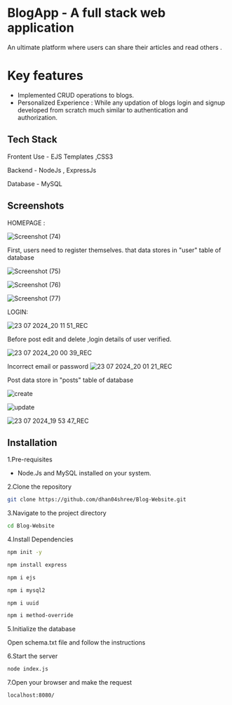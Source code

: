 
# BlogApp - A full stack web application
An ultimate platform where users can share their articles and read others .

# Key features

- Implemented CRUD operations to blogs.
- Personalized Experience : While any updation of blogs login and signup developed from scratch much similar to authentication and authorization.


## Tech Stack

Frontent Use - EJS Templates ,CSS3

Backend - NodeJs , ExpressJs

Database - MySQL


## Screenshots

HOMEPAGE :

![Screenshot (74)](https://github.com/user-attachments/assets/7e2189ce-850f-4766-a187-5e8b9f8ed371)

First, users need to register themselves. that data stores in "user" table of database

![Screenshot (75)](https://github.com/user-attachments/assets/38938331-864a-4f94-a192-fa536aefe164)

![Screenshot (76)](https://github.com/user-attachments/assets/609c8320-08e2-4e97-8279-0705f697959d)

![Screenshot (77)](https://github.com/user-attachments/assets/8a9e9611-8804-4d37-b408-66d77e66b37c)

LOGIN:

![23 07 2024_20 11 51_REC](https://github.com/user-attachments/assets/6331d82c-1d95-448f-94bc-d02dcd46453b)

Before post edit and delete ,login details of user verified.

![23 07 2024_20 00 39_REC](https://github.com/user-attachments/assets/56b3f4ae-2be1-46f6-82c0-81dee9d5d95e)

Incorrect email or password
![23 07 2024_20 01 21_REC](https://github.com/user-attachments/assets/8ee939d8-584d-4e6f-85ab-147a670d3edd)

Post data store in "posts" table of database

![create](https://github.com/dhan04shree/Blog-Website/assets/134943499/42f45c7c-d6f6-4298-8c07-ecc4609d9ee4)

![update](https://github.com/dhan04shree/Blog-Website/assets/134943499/cb550843-8462-455b-9802-f084232bcf3b)

![23 07 2024_19 53 47_REC](https://github.com/user-attachments/assets/feaad1b7-78a1-44a4-bdd5-c3faaf523b7e)


## Installation

1.Pre-requisites
- Node.Js and MySQL installed on your system.

2.Clone the repository

```bash
git clone https://github.com/dhan04shree/Blog-Website.git
```
3.Navigate to the project directory

```bash
cd Blog-Website
```

4.Install Dependencies
```bash
npm init -y
```
```bash
npm install express
```
```bash
npm i ejs
```
```bash
npm i mysql2
```
```bash
npm i uuid
```
```bash
npm i method-override
```
5.Initialize the database

Open schema.txt file and follow the instructions

6.Start the server
```bash
node index.js
```
7.Open your browser and make the request
```bash
localhost:8080/
```

